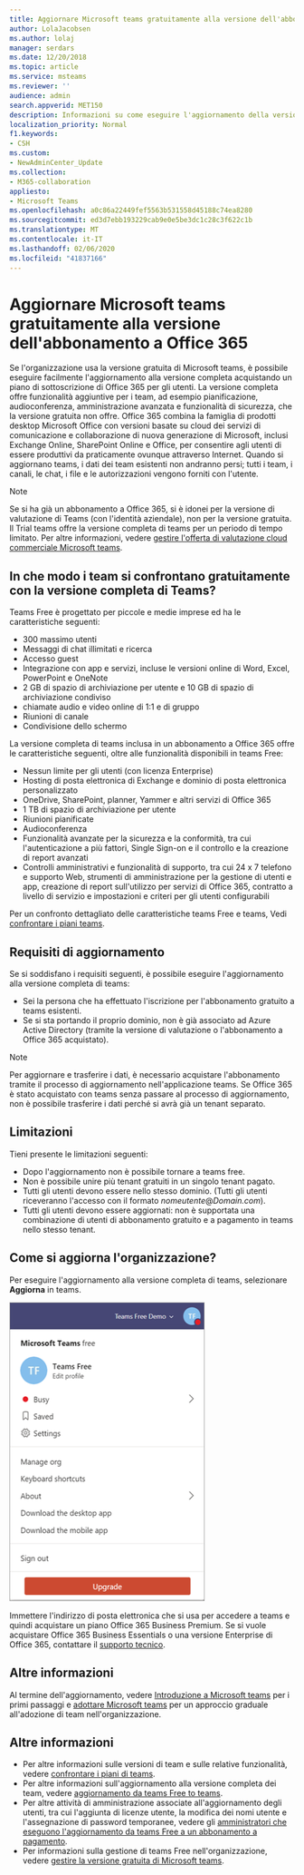 ```yaml
---
title: Aggiornare Microsoft teams gratuitamente alla versione dell'abbonamento a Office 365
author: LolaJacobsen
ms.author: lolaj
manager: serdars
ms.date: 12/20/2018
ms.topic: article
ms.service: msteams
ms.reviewer: ''
audience: admin
search.appverid: MET150
description: Informazioni su come eseguire l'aggiornamento della versione gratuita di Microsoft Teams
localization_priority: Normal
f1.keywords:
- CSH
ms.custom:
- NewAdminCenter_Update
ms.collection:
- M365-collaboration
appliesto:
- Microsoft Teams
ms.openlocfilehash: a0c86a22449fef5563b531558d45188c74ea8280
ms.sourcegitcommit: ed3d7ebb193229cab9e0e5be3dc1c28c3f622c1b
ms.translationtype: MT
ms.contentlocale: it-IT
ms.lasthandoff: 02/06/2020
ms.locfileid: "41837166"
---
```

<a name="upgrade-microsoft-teams-free-to-office-365-subscription-version"></a>Aggiornare Microsoft teams gratuitamente alla versione dell'abbonamento a Office 365
======================================================

Se l'organizzazione usa la versione gratuita di Microsoft teams, è possibile eseguire facilmente l'aggiornamento alla versione completa acquistando un piano di sottoscrizione di Office 365 per gli utenti. La versione completa offre funzionalità aggiuntive per i team, ad esempio pianificazione, audioconferenza, amministrazione avanzata e funzionalità di sicurezza, che la versione gratuita non offre. Office 365 combina la famiglia di prodotti desktop Microsoft Office con versioni basate su cloud dei servizi di comunicazione e collaborazione di nuova generazione di Microsoft, inclusi Exchange Online, SharePoint Online e Office, per consentire agli utenti di essere produttivi da praticamente ovunque attraverso Internet. Quando si aggiornano teams, i dati dei team esistenti non andranno persi; tutti i team, i canali, le chat, i file e le autorizzazioni vengono forniti con l'utente. 

> [!NOTE]
> Se si ha già un abbonamento a Office 365, si è idonei per la versione di valutazione di Teams (con l'identità aziendale), non per la versione gratuita. Il Trial teams offre la versione completa di teams per un periodo di tempo limitato. Per altre informazioni, vedere [gestire l'offerta di valutazione cloud commerciale Microsoft teams](iw-trial-teams.md).

## <a name="how-does-teams-free-compare-to-the-full-version-of-teams"></a>In che modo i team si confrontano gratuitamente con la versione completa di Teams?

Teams Free è progettato per piccole e medie imprese ed ha le caratteristiche seguenti:

- 300 massimo utenti
- Messaggi di chat illimitati e ricerca
- Accesso guest
- Integrazione con app e servizi, incluse le versioni online di Word, Excel, PowerPoint e OneNote
- 2 GB di spazio di archiviazione per utente e 10 GB di spazio di archiviazione condiviso
- chiamate audio e video online di 1:1 e di gruppo
- Riunioni di canale
- Condivisione dello schermo

La versione completa di teams inclusa in un abbonamento a Office 365 offre le caratteristiche seguenti, oltre alle funzionalità disponibili in teams Free:

- Nessun limite per gli utenti (con licenza Enterprise)
- Hosting di posta elettronica di Exchange e dominio di posta elettronica personalizzato
- OneDrive, SharePoint, planner, Yammer e altri servizi di Office 365
- 1 TB di spazio di archiviazione per utente
- Riunioni pianificate
- Audioconferenza
- Funzionalità avanzate per la sicurezza e la conformità, tra cui l'autenticazione a più fattori, Single Sign-on e il controllo e la creazione di report avanzati
- Controlli amministrativi e funzionalità di supporto, tra cui 24 x 7 telefono e supporto Web, strumenti di amministrazione per la gestione di utenti e app, creazione di report sull'utilizzo per servizi di Office 365, contratto a livello di servizio e impostazioni e criteri per gli utenti configurabili

Per un confronto dettagliato delle caratteristiche teams Free e teams, Vedi [confrontare i piani teams](https://products.office.com/microsoft-teams/free).

## <a name="upgrade-requirements"></a>Requisiti di aggiornamento

Se si soddisfano i requisiti seguenti, è possibile eseguire l'aggiornamento alla versione completa di teams:

- Sei la persona che ha effettuato l'iscrizione per l'abbonamento gratuito a teams esistenti.
- Se si sta portando il proprio dominio, non è già associato ad Azure Active Directory (tramite la versione di valutazione o l'abbonamento a Office 365 acquistato).

> [!NOTE]
> Per aggiornare e trasferire i dati, è necessario acquistare l'abbonamento tramite il processo di aggiornamento nell'applicazione teams. Se Office 365 è stato acquistato con teams senza passare al processo di aggiornamento, non è possibile trasferire i dati perché si avrà già un tenant separato.

## <a name="limitations"></a>Limitazioni

Tieni presente le limitazioni seguenti:

- Dopo l'aggiornamento non è possibile tornare a teams free.
- Non è possibile unire più tenant gratuiti in un singolo tenant pagato.
- Tutti gli utenti devono essere nello stesso dominio. (Tutti gli utenti riceveranno l'accesso con il formato *nomeutente*@*Domain.com*).
- Tutti gli utenti devono essere aggiornati: non è supportata una combinazione di utenti di abbonamento gratuito e a pagamento in teams nello stesso tenant.

## <a name="how-do-i-upgrade-my-organization"></a>Come si aggiorna l'organizzazione?

Per eseguire l'aggiornamento alla versione completa di teams, selezionare **Aggiorna** in teams.

![screenshot che mostra il pulsante Aggiorna](media/teams-freemium-upgrade-image1.png)

Immettere l'indirizzo di posta elettronica che si usa per accedere a teams e quindi acquistare un piano Office 365 Business Premium. Se si vuole acquistare Office 365 Business Essentials o una versione Enterprise di Office 365, contattare il [supporto tecnico](https://portal.office.com/support/altusupport.aspx?app=teamsfreeupgrade).

## <a name="whats-next"></a>Altre informazioni

Al termine dell'aggiornamento, vedere [Introduzione a Microsoft teams](get-started-with-teams-quick-start.md) per i primi passaggi e [adottare Microsoft teams](adopt-microsoft-teams-landing-page.md) per un approccio graduale all'adozione di team nell'organizzazione.

## <a name="more-information"></a>Altre informazioni

- Per altre informazioni sulle versioni di team e sulle relative funzionalità, vedere [confrontare i piani di teams](https://products.office.com/microsoft-teams/free).
- Per altre informazioni sull'aggiornamento alla versione completa dei team, vedere [aggiornamento da teams Free to teams](https://support.office.com/article/Upgrade-from-Teams-free-to-Teams-29475bbd-a34f-4175-9b33-d44430f8ad39).
- Per altre attività di amministrazione associate all'aggiornamento degli utenti, tra cui l'aggiunta di licenze utente, la modifica dei nomi utente e l'assegnazione di password temporanee, vedere gli [amministratori che eseguono l'aggiornamento da teams Free a un abbonamento a pagamento](https://support.office.com/article/for-admins-upgrading-from-teams-free-to-a-paid-subscription-75a95e7f-001e-42d0-a787-ae8b992d5a52).
- Per informazioni sulla gestione di teams Free nell'organizzazione, vedere [gestire la versione gratuita di Microsoft teams](manage-freemium.md).

